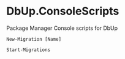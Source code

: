 # DbUp.ConsoleScripts
Package Manager Console scripts for DbUp

    New-Migration [Name]
    
    Start-Migrations
